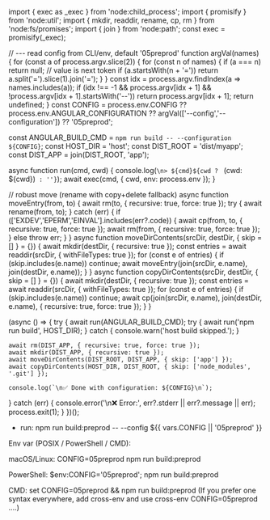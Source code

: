 import { exec as _exec } from 'node:child_process';
import { promisify } from 'node:util';
import { mkdir, readdir, rename, cp, rm } from 'node:fs/promises';
import { join } from 'node:path';
const exec = promisify(_exec);

// --- read config from CLI/env, default '05preprod'
function argVal(names) {
  for (const a of process.argv.slice(2)) {
    for (const n of names) {
      if (a === n) return null;                 // value is next token
      if (a.startsWith(n + '=')) return a.split('=').slice(1).join('=');
    }
  }
  const idx = process.argv.findIndex(a => names.includes(a));
  if (idx !== -1 && process.argv[idx + 1] && !process.argv[idx + 1].startsWith('--')) return process.argv[idx + 1];
  return undefined;
}
const CONFIG =
  process.env.CONFIG ??
  process.env.ANGULAR_CONFIGURATION ??
  argVal(['--config','--configuration']) ??
  '05preprod';

const ANGULAR_BUILD_CMD = `npm run build -- --configuration ${CONFIG}`;
const HOST_DIR = 'host';
const DIST_ROOT = 'dist/myapp';
const DIST_APP = join(DIST_ROOT, 'app');

async function run(cmd, cwd) {
  console.log(`\n> ${cmd}${cwd ? `  (cwd: ${cwd})` : ''}`);
  await exec(cmd, { cwd, env: process.env });
}

// robust move (rename with copy+delete fallback)
async function moveEntry(from, to) {
  await rm(to, { recursive: true, force: true });
  try { await rename(from, to); }
  catch (err) {
    if (['EXDEV','EPERM','EINVAL'].includes(err?.code)) {
      await cp(from, to, { recursive: true, force: true });
      await rm(from, { recursive: true, force: true });
    } else throw err;
  }
}
async function moveDirContents(srcDir, destDir, { skip = [] } = {}) {
  await mkdir(destDir, { recursive: true });
  const entries = await readdir(srcDir, { withFileTypes: true });
  for (const e of entries) {
    if (skip.includes(e.name)) continue;
    await moveEntry(join(srcDir, e.name), join(destDir, e.name));
  }
}
async function copyDirContents(srcDir, destDir, { skip = [] } = {}) {
  await mkdir(destDir, { recursive: true });
  const entries = await readdir(srcDir, { withFileTypes: true });
  for (const e of entries) {
    if (skip.includes(e.name)) continue;
    await cp(join(srcDir, e.name), join(destDir, e.name), { recursive: true, force: true });
  }
}

(async () => {
  try {
    await run(ANGULAR_BUILD_CMD);
    try { await run('npm run build', HOST_DIR); }
    catch { console.warn('host build skipped.'); }

    await rm(DIST_APP, { recursive: true, force: true });
    await mkdir(DIST_APP, { recursive: true });
    await moveDirContents(DIST_ROOT, DIST_APP, { skip: ['app'] });
    await copyDirContents(HOST_DIR, DIST_ROOT, { skip: ['node_modules', '.git'] });

    console.log(`\n✅ Done with configuration: ${CONFIG}\n`);
  } catch (err) {
    console.error('\n❌ Error:', err?.stderr || err?.message || err);
    process.exit(1);
  }
})();


- run: npm run build:preprod -- --config ${{ vars.CONFIG || '05preprod' }}

Env var (POSIX / PowerShell / CMD):

macOS/Linux: CONFIG=05preprod npm run build:preprod

PowerShell: $env:CONFIG='05preprod'; npm run build:preprod

CMD: set CONFIG=05preprod && npm run build:preprod
(If you prefer one syntax everywhere, add cross-env and use cross-env CONFIG=05preprod ….)
